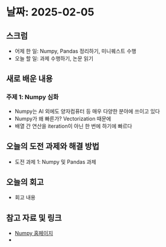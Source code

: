 # 날짜: 2025-02-05

## 스크럼
- 어제 한 일: Numpy, Pandas 정리하기, 미니퀘스트 수행
- 오늘 할 일: 과제 수행하기, 논문 읽기

## 새로 배운 내용
### 주제 1: Numpy 심화
- Numpy는 AI 외에도 양자컴퓨터 등 매우 다양한 분야에 쓰이고 있다
- Numpy가 왜 빠른가? Vectorization 때문에
- 배열 간 연산을 iteration이 아닌 한 번에 하기에 빠르다

## 오늘의 도전 과제와 해결 방법
- 도전 과제 1: Numpy 및 Pandas 과제

## 오늘의 회고
- 회고 내용

## 참고 자료 및 링크
- [Numpy 홈페이지](https://numpy.org/)
- 
